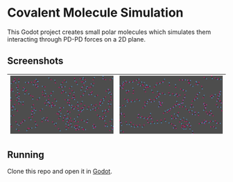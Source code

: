 # Covalent Molecule Simulation

This Godot project creates small polar molecules which simulates them interacting through PD-PD forces on a 2D plane.

## Screenshots

| ![Screenshot of the start of the simulation, with all the molecules randomly positioned](screenshots/sim-start.png) | ![Screenshot of the molecules still random but some in long chains](screenshots/sim-end.png) |
|:-:|:-:|

## Running

Clone this repo and open it in [Godot](https://godotengine.org/).
